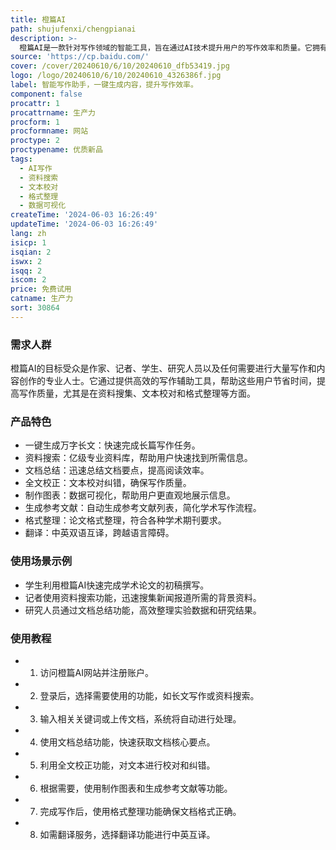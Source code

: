 ```yaml
---
title: 橙篇AI
path: shujufenxi/chengpianai
description: >-
  橙篇AI是一款针对写作领域的智能工具，旨在通过AI技术提升用户的写作效率和质量。它拥有一键生成长文、资料搜索、文档总结、全文校正等功能，帮助用户快速整理思路、搜集资料和校对文本。橙篇AI的背景是随着AI技术的发展，越来越多的行业开始利用AI来提高工作效率，尤其是在内容创作领域。产品定位于辅助用户进行高效写作，无论是学术论文、商业报告还是日常笔记，都能通过橙篇AI得到快速生成和优化。目前产品提供免费试用，具体价格未在页面上明确标注。
source: 'https://cp.baidu.com/'
cover: /cover/20240610/6/10/20240610_dfb53419.jpg
logo: /logo/20240610/6/10/20240610_4326386f.jpg
label: 智能写作助手，一键生成内容，提升写作效率。
component: false
procattr: 1
procattrname: 生产力
procform: 1
procformname: 网站
proctype: 2
proctypename: 优质新品
tags:
  - AI写作
  - 资料搜索
  - 文本校对
  - 格式整理
  - 数据可视化
createTime: '2024-06-03 16:26:49'
updateTime: '2024-06-03 16:26:49'
lang: zh
isicp: 1
isqian: 2
iswx: 2
isqq: 2
iscom: 2
price: 免费试用
catname: 生产力
sort: 30864
---
```




### 需求人群
橙篇AI的目标受众是作家、记者、学生、研究人员以及任何需要进行大量写作和内容创作的专业人士。它通过提供高效的写作辅助工具，帮助这些用户节省时间，提高写作质量，尤其是在资料搜集、文本校对和格式整理等方面。

### 产品特色
* 一键生成万字长文：快速完成长篇写作任务。
* 资料搜索：亿级专业资料库，帮助用户快速找到所需信息。
* 文档总结：迅速总结文档要点，提高阅读效率。
* 全文校正：文本校对纠错，确保写作质量。
* 制作图表：数据可视化，帮助用户更直观地展示信息。
* 生成参考文献：自动生成参考文献列表，简化学术写作流程。
* 格式整理：论文格式整理，符合各种学术期刊要求。
* 翻译：中英双语互译，跨越语言障碍。

### 使用场景示例
* 学生利用橙篇AI快速完成学术论文的初稿撰写。
* 记者使用资料搜索功能，迅速搜集新闻报道所需的背景资料。
* 研究人员通过文档总结功能，高效整理实验数据和研究结果。

### 使用教程
* 1. 访问橙篇AI网站并注册账户。
* 2. 登录后，选择需要使用的功能，如长文写作或资料搜索。
* 3. 输入相关关键词或上传文档，系统将自动进行处理。
* 4. 使用文档总结功能，快速获取文档核心要点。
* 5. 利用全文校正功能，对文本进行校对和纠错。
* 6. 根据需要，使用制作图表和生成参考文献等功能。
* 7. 完成写作后，使用格式整理功能确保文档格式正确。
* 8. 如需翻译服务，选择翻译功能进行中英互译。

  
